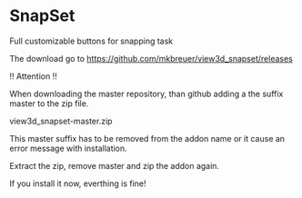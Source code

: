 # SnapSet
Full customizable buttons for snapping task

The download go to https://github.com/mkbreuer/view3d_snapset/releases


!! Attention !!

When downloading the master repository, than github adding a the suffix master to the zip file.

view3d_snapset-master.zip

This master suffix has to be removed from the addon name or it cause an error message with installation.

Extract the zip, remove master and zip the addon again.

If you install it now, everthing is fine!
